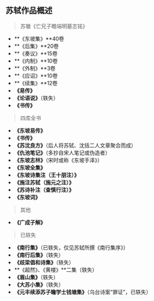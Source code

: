 ## 苏轼作品概述
>苏辙《亡兄子瞻端明墓志铭》

- **《东坡集》**40卷
- **《后集》**20卷
- **《奏议》**15卷
- **《内制》**10卷
- **《外制》**3卷
- **《应诏》**10卷
- **《续集》**12卷
- **《易传》**
- **《论语说》**（轶失）
- **《书传》**

>四库全书

- **《东坡易传》**
- **《书传》**
- **《苏沈良方》**（后人将苏轼、沈括二人文章聚合而成）
- **《仇池笔记》**（多抄自宋人笔记或伪造者）
- **《东坡志林》**（宋时或称《东坡手泽》）
- **《东坡全集》**
- **《东坡诗集注（王十朋注）》**
- **《施注苏轼（施元之注）》**
- **《苏诗补注（查慎行注）》**
- **《东坡词》**

>其他
- **《广成子解》**

>已轶失

- **《南行集》**（已轶失，仅见苏轼所撰《南行集序》）
- **《南行后集》**（轶失）
- **《歧梁倡和诗集》**（轶失）
- **《超然》、《黄楼》**二集（轶失）
- **《眉山集》**（轶失）
- **《大苏小集》**（轶失）
- **《元丰续添苏子瞻学士钱塘集》**（乌台诗案“罪证”，已轶失）